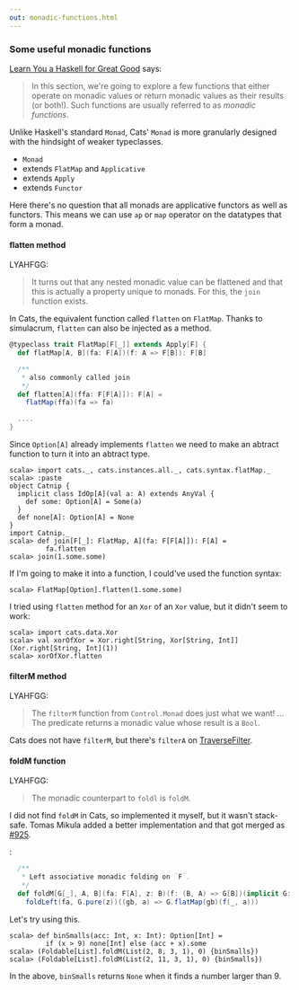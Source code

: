 ```yaml
---
out: monadic-functions.html
---
```


  [fafmm]: http://learnyouahaskell.com/for-a-few-monads-more
  [925]: https://github.com/typelevel/cats/pull/925
  [TraverseFilter]: TraverseFilter.html

### Some useful monadic functions

[Learn You a Haskell for Great Good][fafmm] says:

> In this section, we're going to explore a few functions that either operate on monadic values or return monadic values as their results (or both!). Such functions are usually referred to as *monadic functions*.

Unlike Haskell's standard `Monad`, Cats' `Monad`
is more granularly designed with the hindsight of 
weaker typeclasses. 

- `Monad`
- extends `FlatMap` and `Applicative`
- extends `Apply`
- extends `Functor`

Here there's no question that all monads are applicative functors
as well as functors. This means we can use `ap` or `map` operator
on the datatypes that form a monad.


#### flatten method

LYAHFGG:

> It turns out that any nested monadic value can be flattened and that this is actually a property unique to monads. For this, the `join` function exists.

In Cats, the equivalent function called `flatten` on `FlatMap`.
Thanks to simulacrum, `flatten` can also be injected as a method.

```scala
@typeclass trait FlatMap[F[_]] extends Apply[F] {
  def flatMap[A, B](fa: F[A])(f: A => F[B]): F[B]

  /**
   * also commonly called join
   */
  def flatten[A](ffa: F[F[A]]): F[A] =
    flatMap(ffa)(fa => fa)

  ....
}
```

Since `Option[A]` already implements `flatten` we need to
make an abtract function to turn it into an abtract type.

```console:new
scala> import cats._, cats.instances.all._, cats.syntax.flatMap._
scala> :paste
object Catnip {
  implicit class IdOp[A](val a: A) extends AnyVal {
    def some: Option[A] = Some(a)
  }
  def none[A]: Option[A] = None
}
import Catnip._
scala> def join[F[_]: FlatMap, A](fa: F[F[A]]): F[A] =
         fa.flatten
scala> join(1.some.some)
``` 

If I'm going to make it into a function,
I could've used the function syntax:

```console
scala> FlatMap[Option].flatten(1.some.some)
```

I tried using `flatten` method for an `Xor` of an `Xor` value,
but it didn't seem to work:

```console:error
scala> import cats.data.Xor
scala> val xorOfXor = Xor.right[String, Xor[String, Int]](Xor.right[String, Int](1))
scala> xorOfXor.flatten
```

#### filterM method

LYAHFGG:

> The `filterM` function from `Control.Monad` does just what we want!
> ...
> The predicate returns a monadic value whose result is a `Bool`.

Cats does not have `filterM`, but there's `filterA` on [TraverseFilter][TraverseFilter].

#### foldM function

LYAHFGG:

> The monadic counterpart to `foldl` is `foldM`.

I did not find `foldM` in Cats, so implemented it myself, but it wasn't stack-safe. Tomas Mikula added a better implementation and that got merged as [#925][925].

:

```scala
  /**
   * Left associative monadic folding on `F`.
   */
  def foldM[G[_], A, B](fa: F[A], z: B)(f: (B, A) => G[B])(implicit G: Monad[G]): G[B] =
    foldLeft(fa, G.pure(z))((gb, a) => G.flatMap(gb)(f(_, a)))
```

Let's try using this.

```console
scala> def binSmalls(acc: Int, x: Int): Option[Int] =
         if (x > 9) none[Int] else (acc + x).some
scala> (Foldable[List].foldM(List(2, 8, 3, 1), 0) {binSmalls})
scala> (Foldable[List].foldM(List(2, 11, 3, 1), 0) {binSmalls})
```

In the above, `binSmalls` returns `None` when it finds a number larger than 9.
